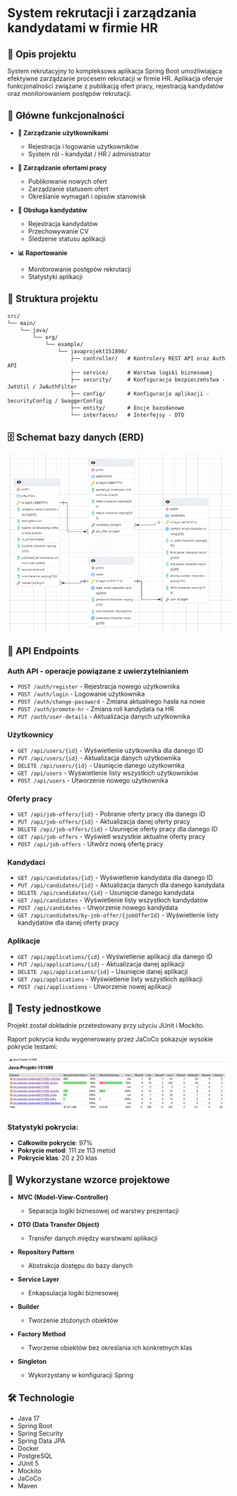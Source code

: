 # System rekrutacji i zarządzania kandydatami w firmie HR

## 🎯 Opis projektu

System rekrutacyjny to kompleksowa aplikacja Spring Boot umożliwiająca efektywne zarządzanie procesem rekrutacji w firmie HR. Aplikacja oferuje funkcjonalności związane z publikacją ofert pracy, rejestracją kandydatów oraz monitorowaniem postępów rekrutacji.

## 🚀 Główne funkcjonalności

- **👥 Zarządzanie użytkownikami**
    - Rejestracja i logowanie użytkowników
    - System ról - kandydat / HR / administrator


- **💼 Zarządzanie ofertami pracy**
    - Publikowanie nowych ofert
    - Zarządzanie statusem ofert
    - Określanie wymagań i opisów stanowisk


- **👔 Obsługa kandydatów**
    - Rejestracja kandydatów
    - Przechowywanie CV
    - Śledzenie statusu aplikacji


- **📊 Raportowanie**
    - Monitorowanie postępów rekrutacji
    - Statystyki aplikacji

## 📁 Struktura projektu
```
src/
└── main/
    └── java/
        └── org/
            └── example/
                └── javaprojekt151898/
                    ├── controller/   # Kontrolery REST API oraz Auth API
                    ├── service/      # Warstwa logiki biznesowej
                    ├── security/     # Konfiguracja bezpieczeństwa - JwtUtil / JwAuthFilter
                    ├── config/       # Konfiguracja aplikacji - SecurityConfig / SwaggerConfig
                    ├── entity/       # Encje bazodanowe
                    └── interfaces/   # Interfejsy - DTO

```

## 🗄️ Schemat bazy danych (ERD)

![Schemat ERD](Schemat_ERD.png)

## 🔗 API Endpoints

### Auth API - operacje powiązane z uwierzytelnianiem
- `POST /auth/register` - Rejestracja nowego użytkownika
- `POST /auth/login` - Logowanie użytkownika
- `POST /auth/change-password` - Zmiana aktualnego hasła na nowe
- `POST /auth/promote-hr` - Zmiana roli kandydata na HR
- `PUT /auth/user-details` - Aktualizacja danych użytkownika

### Użytkownicy
- `GET /api/users/{id}` - Wyświetlenie użytkownika dla danego ID
- `PUT /api/users/{id}` - Aktualizacja danych użytkownika
- `DELETE /api/users/{id}` - Usunięcie danego użytkownika
- `GET /api/users` - Wyświetlenie listy wszystkich użytkowników
- `POST /api/users` - Utworzenie nowego użytkownika

### Oferty pracy
- `GET /api/job-offers/{id}` - Pobranie oferty pracy dla danego ID
- `PUT /api/job-offers/{id}` - Aktualizacja danej oferty pracy
- `DELETE /api/job-offers/{id}` - Usunięcie oferty pracy dla danego ID
- `GET /api/job-offers` - Wyświetl wszystkie aktualne oferty pracy
- `POST /api/job-offers` - Utwórz nową ofertę pracy

### Kandydaci
- `GET /api/candidates/{id}` - Wyświetlenie kandydata dla danego ID
- `PUT /api/candidates/{id}` - Aktualizacja danych dla danego kandydata
- `DELETE /api/candidates/{id}` - Usunięcie danego kandydata
- `GET /api/candidates` - Wyświetlenie listy wszystkich kandydatów
- `POST /api/candidates` - Utworzenie nowego kandydata
- `GET /api/candidates/by-job-offer/{jobOfferId}` - Wyświetlenie listy kandydatów dla danej oferty pracy

### Aplikacje
- `GET /api/applications/{id}` - Wyświetlenie aplikacji dla danego ID
- `PUT /api/applications/{id}` - Aktualizacja danej aplikacji
- `DELETE /api/applications/{id}` - Usunięcie danej aplikacji
- `GET /api/applications` - Wyświetlenie listy wszystkich aplikacji
- `POST /api/applications` - Utworzenie nowej aplikacji

## 🧪 Testy jednostkowe

Projekt został dokładnie przetestowany przy użyciu JUnit i Mockito. 

Raport pokrycia kodu wygenerowany przez JaCoCo pokazuje wysokie pokrycie testami:

![Raport pokrycia testami](Raport_JaCoCo.png)

### Statystyki pokrycia:
- **Całkowite pokrycie**: 97%
- **Pokrycie metod**: 111 ze 113 metod
- **Pokrycie klas**: 20 z 20 klas

## 🎨 Wykorzystane wzorce projektowe

- **MVC (Model-View-Controller)**
    - Separacja logiki biznesowej od warstwy prezentacji


- **DTO (Data Transfer Object)**
    - Transfer danych między warstwami aplikacji


- **Repository Pattern**
    - Abstrakcja dostępu do bazy danych


- **Service Layer**
    - Enkapsulacja logiki biznesowej


- **Builder**
    - Tworzenie złożonych obiektów


- **Factory Method**
    - Tworzenie obiektów bez określania ich konkretnych klas


- **Singleton**
    - Wykorzystany w konfiguracji Spring

## 🛠️ Technologie

- Java 17
- Spring Boot
- Spring Security
- Spring Data JPA
- Docker
- PostgreSQL
- JUnit 5
- Mockito
- JaCoCo
- Maven
